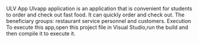 ULV App 
Ulvapp application is an application that is convenient for students to order and check out fast food. It can quickly order and check out. The beneficiary groups: restaurant service personnel and customers.
Execution
To execute this app,open this project file in Visual Studio,run the build  and then compile it to execute it.
